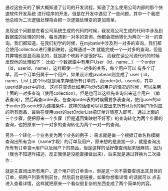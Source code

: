 ﻿通过这些天的了解大概知道了公司的开发流程，知道了怎么使用公司内部的那个快速软件开发系统
进行程序的开发，但是在开发中遇见了一些问题，其中一个我把他总结为二次逻辑处理将会把一次逻辑处理变的更加简单。

发现这个问题是在看公司系统生成的代码的时候，我发现公司生成的代码中涉及到数据库的处理的时候，每当遇到一对多的查询，他都会把他转化为两次一对一的查询。我们都知道，在我们初学的时候，在mybatis中涉及到一对多的查询，我们都会使用collection进行重新映射，这样通过一次
就能完成一个一对多的查询，但是其弊端也是显而易见的，就是那个映射不是很好写。
而我在读公司源代码的时候发现他的处理如下：
比如一个数据库中有用户User（id，name...）一个order（id，userid，name），这样即使一个一对多的关系，每个用户可以
有多个订单，而一个订单归属于一个用户。如果设计成javabean则变成了 user { id，name，List<order> },这个list就是用来存储所有订单的，而order{id，userid}，其中userid是user中的id。
这样在查询比如用户id为5的用户的情况的时候，可以采用上面的一对多查询（使用collection）。但是也可以这样先查询出来这个用户 （单表查询），然后再查order表，在查询order表的时候需要多表查询，使用user的id于order的userid作为连接条件，这样的话便可以以查出来所有id为5的用户所对应的所有商品，最后在使用user的setOrderList把订单详情塞入即可。
通过上面的三个步骤，便把原来一个步骤（但是返回集映射不好写）的查询转化为两个步骤的查询，也把原来一个一对多的查询转化为两个一对一的查询。

另外一个转化一个业务变为两个业务的例子：
需求就是做一个根据订单名称模糊查询出所有含m（name字段）的订单及用户，原来想的是直接一步，就是查询出所有有订单含m用户以及用户下的商品，但是这样的话好像查询起来很麻烦，因为（我也不知道咋描述，反正我但是没能直接做出来），后来就是通过转换为二次操作：

就是先查询出所有用户，这个用户的订单含m，但是这一次不需要查询出其具体的订单，把用户列表传到前台，然后前台是链接，如果你想看详情 的话就可以
点击进入查看详情，这样就把原来一个看似很复杂的东西变成了两个简单的内容。